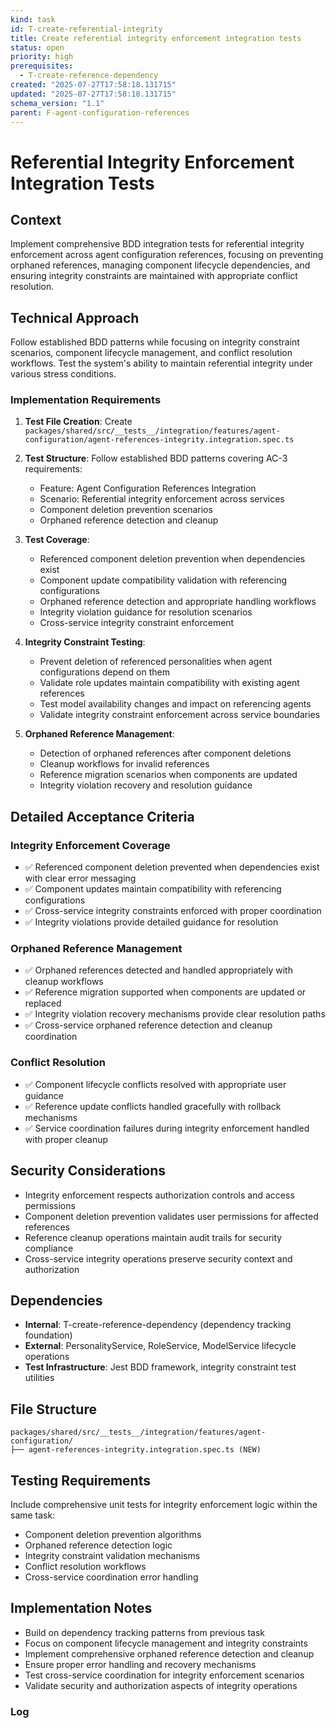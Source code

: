 ```yaml
---
kind: task
id: T-create-referential-integrity
title: Create referential integrity enforcement integration tests
status: open
priority: high
prerequisites:
  - T-create-reference-dependency
created: "2025-07-27T17:58:18.131715"
updated: "2025-07-27T17:58:18.131715"
schema_version: "1.1"
parent: F-agent-configuration-references
---
```


# Referential Integrity Enforcement Integration Tests

## Context

Implement comprehensive BDD integration tests for referential integrity enforcement across agent configuration references, focusing on preventing orphaned references, managing component lifecycle dependencies, and ensuring integrity constraints are maintained with appropriate conflict resolution.

## Technical Approach

Follow established BDD patterns while focusing on integrity constraint scenarios, component lifecycle management, and conflict resolution workflows. Test the system's ability to maintain referential integrity under various stress conditions.

### Implementation Requirements

1. **Test File Creation**: Create `packages/shared/src/__tests__/integration/features/agent-configuration/agent-references-integrity.integration.spec.ts`

2. **Test Structure**: Follow established BDD patterns covering AC-3 requirements:
   - Feature: Agent Configuration References Integration
   - Scenario: Referential integrity enforcement across services
   - Component deletion prevention scenarios
   - Orphaned reference detection and cleanup

3. **Test Coverage**:
   - Referenced component deletion prevention when dependencies exist
   - Component update compatibility validation with referencing configurations
   - Orphaned reference detection and appropriate handling workflows
   - Integrity violation guidance for resolution scenarios
   - Cross-service integrity constraint enforcement

4. **Integrity Constraint Testing**:
   - Prevent deletion of referenced personalities when agent configurations depend on them
   - Validate role updates maintain compatibility with existing agent references
   - Test model availability changes and impact on referencing agents
   - Validate integrity constraint enforcement across service boundaries

5. **Orphaned Reference Management**:
   - Detection of orphaned references after component deletions
   - Cleanup workflows for invalid references
   - Reference migration scenarios when components are updated
   - Integrity violation recovery and resolution guidance

## Detailed Acceptance Criteria

### Integrity Enforcement Coverage

- ✅ Referenced component deletion prevented when dependencies exist with clear error messaging
- ✅ Component updates maintain compatibility with referencing configurations
- ✅ Cross-service integrity constraints enforced with proper coordination
- ✅ Integrity violations provide detailed guidance for resolution

### Orphaned Reference Management

- ✅ Orphaned references detected and handled appropriately with cleanup workflows
- ✅ Reference migration supported when components are updated or replaced
- ✅ Integrity violation recovery mechanisms provide clear resolution paths
- ✅ Cross-service orphaned reference detection and cleanup coordination

### Conflict Resolution

- ✅ Component lifecycle conflicts resolved with appropriate user guidance
- ✅ Reference update conflicts handled gracefully with rollback mechanisms
- ✅ Service coordination failures during integrity enforcement handled with proper cleanup

## Security Considerations

- Integrity enforcement respects authorization controls and access permissions
- Component deletion prevention validates user permissions for affected references
- Reference cleanup operations maintain audit trails for security compliance
- Cross-service integrity operations preserve security context and authorization

## Dependencies

- **Internal**: T-create-reference-dependency (dependency tracking foundation)
- **External**: PersonalityService, RoleService, ModelService lifecycle operations
- **Test Infrastructure**: Jest BDD framework, integrity constraint test utilities

## File Structure

```
packages/shared/src/__tests__/integration/features/agent-configuration/
├── agent-references-integrity.integration.spec.ts (NEW)
```

## Testing Requirements

Include comprehensive unit tests for integrity enforcement logic within the same task:

- Component deletion prevention algorithms
- Orphaned reference detection logic
- Integrity constraint validation mechanisms
- Conflict resolution workflows
- Cross-service coordination error handling

## Implementation Notes

- Build on dependency tracking patterns from previous task
- Focus on component lifecycle management and integrity constraints
- Implement comprehensive orphaned reference detection and cleanup
- Ensure proper error handling and recovery mechanisms
- Test cross-service coordination for integrity enforcement scenarios
- Validate security and authorization aspects of integrity operations

### Log
